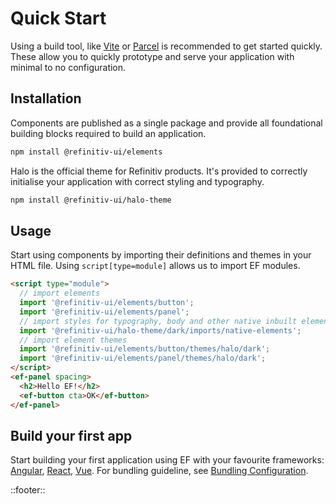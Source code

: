 <!--
type: page
title: Element Framework
description: Welcome to Element Framework
location: ./quick-start
layout: default
-->

# Quick Start

Using a build tool, like [Vite](https://vitejs.dev) or [Parcel](https://parceljs.org/) is recommended to get started quickly. These allow you to quickly prototype and serve your application with minimal to no configuration.

## Installation

Components are published as a single package and provide all foundational building blocks required to build an application.

```bash
npm install @refinitiv-ui/elements
```

Halo is the official theme for Refinitiv products. It's provided to correctly initialise your application with correct styling and typography.

```bash
npm install @refinitiv-ui/halo-theme
```

## Usage

Start using components by importing their definitions and themes in your HTML file. Using `script[type=module]` allows us to import EF modules.

```html
<script type="module">
  // import elements
  import '@refinitiv-ui/elements/button';
  import '@refinitiv-ui/elements/panel';
  // import styles for typography, body and other native inbuilt elements.
  import '@refinitiv-ui/halo-theme/dark/imports/native-elements';
  // import element themes
  import '@refinitiv-ui/elements/button/themes/halo/dark';
  import '@refinitiv-ui/elements/panel/themes/halo/dark';
</script>
<ef-panel spacing>
  <h2>Hello EF!</h2>
  <ef-button cta>OK</ef-button>
</ef-panel>
```

## Build your first app

Start building your first application using EF with your favourite frameworks: [Angular](./tutorials/angular), [React](./tutorials/react), [Vue](./tutorials/vue). For bundling guideline, see [Bundling Configuration](./guides/bundling-configuration).

::footer::
